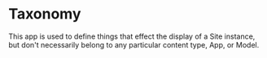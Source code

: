 # Taxonomy

This app is used to define things that effect the display of a Site instance,
but don't necessarily belong to any particular content type, App, or Model.
